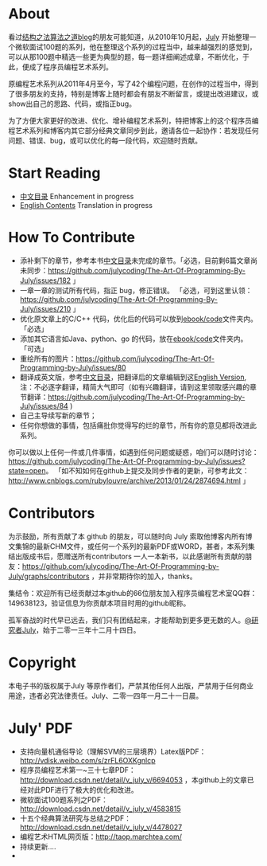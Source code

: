 # About

看过[结构之法算法之道blog](http://blog.csdn.net/v_july_v)的朋友可能知道，从2010年10月起，[July](http://weibo.com/julyweibo) 开始整理一个微软面试100题的系列，他在整理这个系列的过程当中，越来越强烈的感觉到，可以从那100题中精选一些更为典型的题，每一题详细阐述成章，不断优化，于此，便成了程序员编程艺术系列。

原编程艺术系列从2011年4月至今，写了42个编程问题，在创作的过程当中，得到了很多朋友的支持，特别是博客上随时都会有朋友不断留言，或提出改进建议，或show出自己的思路、代码，或指正bug。

为了方便大家更好的改进、优化、增补编程艺术系列，特把博客上的这个程序员编程艺术系列和博客内其它部分经典文章同步到此，邀请各位一起协作：若发现任何问题、错误、bug，或可以优化的每一段代码，欢迎随时贡献。

# Start Reading
 * [中文目录](ebook/zh/Readme.md) Enhancement in progress
 * [English Contents](ebook/en/Readme.md) Translation in progress


# How To Contribute
 * 添补剩下的章节，参考本书[中文目录](ebook/zh/Readme.md)未完成的章节。「必选，目前剩6篇文章尚未同步：https://github.com/julycoding/The-Art-Of-Programming-By-July/issues/182 」
 * 一章一章的测试所有代码，指正 bug，修正错误。 「必选，可到这里认领：https://github.com/julycoding/The-Art-Of-Programming-By-July/issues/210 」
 * 优化原文章上的C/C++ 代码，优化后的代码可以放到[ebook/code](ebook/code/)文件夹内。 「必选」
 * 添加其它语言如Java、python、go 的代码，放在[ebook/code](ebook/code/)文件夹内。 「可选」
 * 重绘所有的图片：https://github.com/julycoding/The-Art-Of-Programming-by-July/issues/80
 * 翻译成英文版，参考[中文目录](ebook/zh/Readme.md)，把翻译后的文章编辑到这[English Version](ebook/en/Readme.md),注：不必逐字翻译，精简大气即可（如有兴趣翻译，请到这里领取感兴趣的章节翻译：https://github.com/julycoding/The-Art-Of-Programming-by-July/issues/84 )
 * 自己主导续写新的章节；
 * 任何你想做的事情，包括痛批你觉得写的烂的章节，所有你的意见都将改进此系列。

你可以做以上任何一件或几件事情，如遇到任何问题或疑惑，咱们可以随时讨论：
<https://github.com/julycoding/The-Art-Of-Programming-by-July/issues?state=open>。
「如不知如何在github上提交及同步作者的更新，可参考此文：http://www.cnblogs.com/rubylouvre/archive/2013/01/24/2874694.html 」

# Contributors
为示鼓励，所有贡献了本 github 的朋友，可以随时向 July 索取他博客内所有博文集锦的最新CHM文件，或任何一个系列的最新PDF或WORD，甚者，本系列集结出版成书后，愿赠送所有contributors 一人一本新书，以此感谢所有贡献的朋友：https://github.com/julycoding/The-Art-Of-Programming-by-July/graphs/contributors ，并非常期待你的加入，thanks。

集结令：欢迎所有已经贡献过本github的66位朋友加入程序员编程艺术室QQ群：149638123，验证信息为你贡献本项目时用的github昵称。

孤军奋战的时代早已远去，我们只有团结起来，才能帮助到更多更无数的人。[@研究者July](http://weibo.com/julyweibo)，始于二零一三年十二月十四日。

# Copyright
本电子书的版权属于July 等原作者们，严禁其他任何人出版，严禁用于任何商业用途，违者必究法律责任。July、二零一四年一月二十一日晨。

# July' PDF
* 支持向量机通俗导论（理解SVM的三层境界）Latex版PDF：http://vdisk.weibo.com/s/zrFL6OXKgnlcp
* 程序员编程艺术第一~三十七章PDF：http://download.csdn.net/detail/v_july_v/6694053 ，本github上的文章已经对此PDF进行了极大的优化和改进。
* 微软面试100题系列之PDF：http://download.csdn.net/detail/v_july_v/4583815
* 十五个经典算法研究与总结之PDF：http://download.csdn.net/detail/v_july_v/4478027
* 编程艺术HTML网页版：http://taop.marchtea.com/
* 持续更新....
* 
